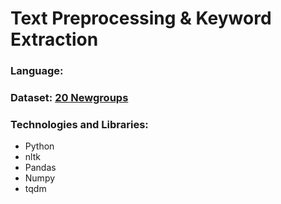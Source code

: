 # Text Preprocessing & Keyword Extraction
### Language:
### Dataset: [20 Newgroups](http://qwone.com/~jason/20Newsgroups/)
### Technologies and Libraries: 
- Python
- nltk
- Pandas
- Numpy
- tqdm  
